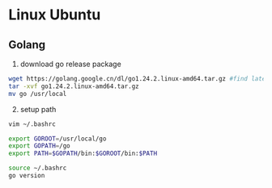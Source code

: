 # Linux Ubuntu

## Golang

1. download go release package

```sh
wget https://golang.google.cn/dl/go1.24.2.linux-amd64.tar.gz #find latest version on the url
tar -xvf go1.24.2.linux-amd64.tar.gz
mv go /usr/local
```

2. setup path

```sh
vim ~/.bashrc

export GOROOT=/usr/local/go
export GOPATH=/go
export PATH=$GOPATH/bin:$GOROOT/bin:$PATH

source ~/.bashrc
go version
```

